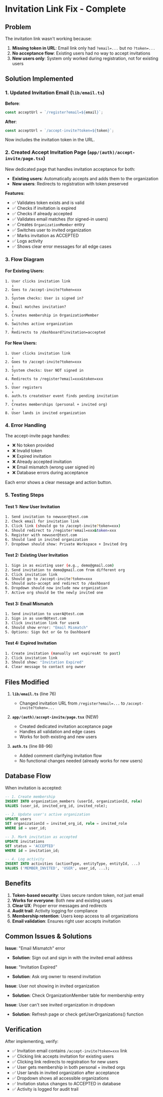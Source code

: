 # Invitation Link Fix - Complete

## Problem
The invitation link wasn't working because:
1. **Missing token in URL**: Email link only had `?email=...` but no `?token=...`
2. **No acceptance flow**: Existing users had no way to accept invitations
3. **New users only**: System only worked during registration, not for existing users

## Solution Implemented

### 1. Updated Invitation Email (`lib/email.ts`)
**Before**:
```typescript
const acceptUrl = `/register?email=${email}`;
```

**After**:
```typescript
const acceptUrl = `/accept-invite?token=${token}`;
```

Now includes the invitation token in the URL.

### 2. Created Accept Invitation Page (`app/(auth)/accept-invite/page.tsx`)
New dedicated page that handles invitation acceptance for both:
- **Existing users**: Automatically accepts and adds them to the organization
- **New users**: Redirects to registration with token preserved

**Features**:
- ✅ Validates token exists and is valid
- ✅ Checks if invitation is expired
- ✅ Checks if already accepted
- ✅ Validates email matches (for signed-in users)
- ✅ Creates `OrganizationMember` entry
- ✅ Switches user to invited organization
- ✅ Marks invitation as ACCEPTED
- ✅ Logs activity
- ✅ Shows clear error messages for all edge cases

### 3. Flow Diagram

#### For Existing Users:
```
1. User clicks invitation link
   ↓
2. Goes to /accept-invite?token=xxx
   ↓
3. System checks: User is signed in?
   ↓
4. Email matches invitation? 
   ↓
5. Creates membership in OrganizationMember
   ↓
6. Switches active organization
   ↓
7. Redirects to /dashboard?invitation=accepted
```

#### For New Users:
```
1. User clicks invitation link
   ↓
2. Goes to /accept-invite?token=xxx
   ↓
3. System checks: User NOT signed in
   ↓
4. Redirects to /register?email=xxx&token=xxx
   ↓
5. User registers
   ↓
6. auth.ts createUser event finds pending invitation
   ↓
7. Creates memberships (personal + invited org)
   ↓
8. User lands in invited organization
```

### 4. Error Handling

The accept-invite page handles:
- ❌ No token provided
- ❌ Invalid token
- ❌ Expired invitation
- ❌ Already accepted invitation
- ❌ Email mismatch (wrong user signed in)
- ❌ Database errors during acceptance

Each error shows a clear message and action button.

### 5. Testing Steps

#### Test 1: New User Invitation
```bash
1. Send invitation to newuser@test.com
2. Check email for invitation link
3. Click link (should go to /accept-invite?token=xxx)
4. Should redirect to /register?email=xxx&token=xxx
5. Register with newuser@test.com
6. Should land in invited organization
7. Dropdown should show: Private Workspace + Invited Org
```

#### Test 2: Existing User Invitation  
```bash
1. Sign in as existing user (e.g., demo@gmail.com)
2. Send invitation to demo@gmail.com from different org
3. Click invitation link
4. Should go to /accept-invite?token=xxx
5. Should auto-accept and redirect to /dashboard
6. Dropdown should now include new organization
7. Active org should be the newly invited one
```

#### Test 3: Email Mismatch
```bash
1. Send invitation to userA@test.com
2. Sign in as userB@test.com
3. Click invitation link for userA
4. Should show error: "Email Mismatch"
5. Options: Sign Out or Go to Dashboard
```

#### Test 4: Expired Invitation
```bash
1. Create invitation (manually set expiresAt to past)
2. Click invitation link
3. Should show: "Invitation Expired"
4. Clear message to contact org owner
```

## Files Modified

1. **`lib/email.ts`** (line 76)
   - Changed invitation URL from `/register?email=...` to `/accept-invite?token=...`

2. **`app/(auth)/accept-invite/page.tsx`** (NEW)
   - Created dedicated invitation acceptance page
   - Handles all validation and edge cases
   - Works for both existing and new users

3. **`auth.ts`** (line 88-96)
   - Added comment clarifying invitation flow
   - No functional changes needed (already works for new users)

## Database Flow

When invitation is accepted:

```sql
-- 1. Create membership
INSERT INTO organization_members (userId, organizationId, role)
VALUES (user_id, invited_org_id, invited_role);

-- 2. Update user's active organization
UPDATE users 
SET organizationId = invited_org_id, role = invited_role
WHERE id = user_id;

-- 3. Mark invitation as accepted
UPDATE invitations 
SET status = 'ACCEPTED'
WHERE id = invitation_id;

-- 4. Log activity
INSERT INTO activities (actionType, entityType, entityId, ...)
VALUES ('MEMBER_INVITED', 'USER', user_id, ...);
```

## Benefits

1. **Token-based security**: Uses secure random token, not just email
2. **Works for everyone**: Both new and existing users
3. **Clear UX**: Proper error messages and redirects
4. **Audit trail**: Activity logging for compliance
5. **Membership retention**: Users keep access to all organizations
6. **Email validation**: Ensures right user accepts invitation

## Common Issues & Solutions

**Issue**: "Email Mismatch" error
- **Solution**: Sign out and sign in with the invited email address

**Issue**: "Invitation Expired"
- **Solution**: Ask org owner to resend invitation

**Issue**: User not showing in invited organization
- **Solution**: Check OrganizationMember table for membership entry

**Issue**: User can't see invited organization in dropdown
- **Solution**: Refresh page or check getUserOrganizations() function

## Verification

After implementing, verify:
- ✅ Invitation email contains `/accept-invite?token=xxx` link
- ✅ Clicking link accepts invitation for existing users
- ✅ Clicking link redirects to registration for new users  
- ✅ User gets membership in both personal + invited orgs
- ✅ User lands in invited organization after acceptance
- ✅ Dropdown shows all accessible organizations
- ✅ Invitation status changes to ACCEPTED in database
- ✅ Activity is logged for audit trail
